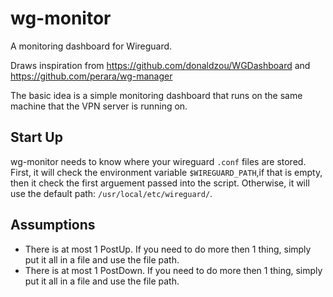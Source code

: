# wg-monitor
A monitoring dashboard for Wireguard.

Draws inspiration from https://github.com/donaldzou/WGDashboard and https://github.com/perara/wg-manager

The basic idea is a simple monitoring dashboard that runs on the same machine that the VPN server is running on.


## Start Up

wg-monitor needs to know where your wireguard `.conf` files are stored. First, it will check the environment variable `$WIREGUARD_PATH`,if that is empty, then it check the first arguement passed into the script. Otherwise, it will use the default path: `/usr/local/etc/wireguard/`. 

## Assumptions
- There is at most 1 PostUp. If you need to do more then 1 thing, simply put it all in a file and use the file path.
- There is at most 1 PostDown. If you need to do more then 1 thing, simply put it all in a file and use the file path.